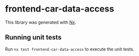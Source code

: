 # frontend-car-data-access

This library was generated with [Nx](https://nx.dev).

## Running unit tests

Run `nx test frontend-car-data-access` to execute the unit tests.
